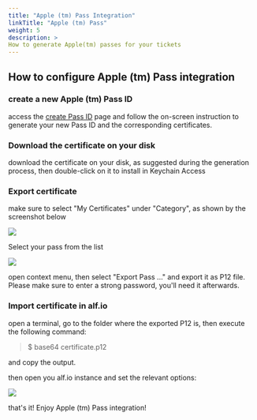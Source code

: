 ```yaml
---
title: "Apple (tm) Pass Integration"
linkTitle: "Apple (tm) Pass"
weight: 5
description: >
How to generate Apple(tm) passes for your tickets
---
```


## How to configure Apple (tm) Pass integration

### create a new Apple (tm) Pass ID

access the [create Pass ID](https://developer.apple.com/account/ios/identifier/passTypeId/create) page and follow the on-screen instruction to generate your new Pass ID and the corresponding certificates.

### Download the certificate on your disk

download the certificate on your disk, as suggested during the generation process, then double-click on it to install in Keychain Access

### Export certificate

make sure to select "My Certificates" under "Category", as shown by the screenshot below

![](/img/configuration/apple-pass/category.png)

Select your pass from the list

![](/img/configuration/apple-pass/export.png)

open context menu, then select "Export Pass ..." and export it as P12 file.
Please make sure to enter a strong password, you'll need it afterwards.

### Import certificate in alf.io

open a terminal, go to the folder where the exported P12 is, then execute the following command:

> $ base64 certificate.p12

and copy the output.

then open you alf.io instance and set the relevant options:

![](/img/configuration/apple-pass/alfio-options.png)

that's it! Enjoy Apple (tm) Pass integration!
